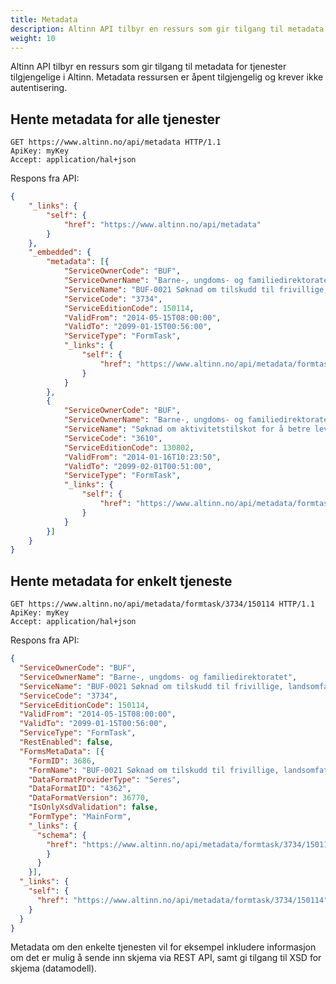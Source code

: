 ```yaml
---
title: Metadata
description: Altinn API tilbyr en ressurs som gir tilgang til metadata for tjenester tilgjengelige i Altinn.
weight: 10
---
```


Altinn API tilbyr en ressurs som gir tilgang til metadata for tjenester tilgjengelige i Altinn.
Metadata ressursen er åpent tilgjengelig og krever ikke autentisering.

## Hente metadata for alle tjenester

```HTTP
GET https://www.altinn.no/api/metadata HTTP/1.1
ApiKey: myKey
Accept: application/hal+json
```

Respons fra API:
```JSON
{
    "_links": {
        "self": {
            "href": "https://www.altinn.no/api/metadata"
        }
    },
    "_embedded": {
        "metadata": [{
            "ServiceOwnerCode": "BUF",
            "ServiceOwnerName": "Barne-, ungdoms- og familiedirektoratet",
            "ServiceName": "BUF-0021 Søknad om tilskudd til frivillige, landsomfattende barne- og ungdomsorganisasjoner - internasjonal grunnstøtte for partipolitiske ungdomsorganisasjoner",
            "ServiceCode": "3734",
            "ServiceEditionCode": 150114,
            "ValidFrom": "2014-05-15T08:00:00",
            "ValidTo": "2099-01-15T00:56:00",
            "ServiceType": "FormTask",
            "_links": {
                "self": {
                    "href": "https://www.altinn.no/api/metadata/formtask/3734/150114"
                }
            }
        },
        {
            "ServiceOwnerCode": "BUF",
            "ServiceOwnerName": "Barne-, ungdoms- og familiedirektoratet",
            "ServiceName": "Søknad om aktivitetstilskot for å betre levekår og livskvalitet blant lesbiske, homofile, bifile og transpersonar (LHBT)",
            "ServiceCode": "3610",
            "ServiceEditionCode": 130802,
            "ValidFrom": "2014-01-16T10:23:50",
            "ValidTo": "2099-02-01T00:51:00",
            "ServiceType": "FormTask",
            "_links": {
                "self": {
                    "href": "https://www.altinn.no/api/metadata/formtask/3610/130802"
                }
            }
        }]
    }
}
```


## Hente metadata for enkelt tjeneste

```HTTP
GET https://www.altinn.no/api/metadata/formtask/3734/150114 HTTP/1.1
ApiKey: myKey
Accept: application/hal+json
```

Respons fra API:
```JSON
{
  "ServiceOwnerCode": "BUF",
  "ServiceOwnerName": "Barne-, ungdoms- og familiedirektoratet",
  "ServiceName": "BUF-0021 Søknad om tilskudd til frivillige, landsomfattende barne- og ungdomsorganisasjoner - internasjonal grunnstøtte for partipolitiske ungdomsorganisasjoner",
  "ServiceCode": "3734",
  "ServiceEditionCode": 150114,
  "ValidFrom": "2014-05-15T08:00:00",
  "ValidTo": "2099-01-15T00:56:00",
  "ServiceType": "FormTask",
  "RestEnabled": false,
  "FormsMetaData": [{
    "FormID": 3686,
    "FormName": "BUF-0021 Søknad om tilskudd til frivillige, landsomfattende barne- og ungdomsorganisasjoner - internasjonal grunnstøtte for partipolitiske ungdomsorganisasjoner",
    "DataFormatProviderType": "Seres",
    "DataFormatID": "4362",
    "DataFormatVersion": 36770,
    "IsOnlyXsdValidation": false,
    "FormType": "MainForm",
    "_links": {
      "schema": {
        "href": "https://www.altinn.no/api/metadata/formtask/3734/150114/forms/4362/36770/xsd"
        }
      }
    }],
  "_links": {
    "self": {
      "href": "https://www.altinn.no/api/metadata/formtask/3734/150114"
    }
  }
}
```

Metadata om den enkelte tjenesten vil for eksempel inkludere informasjon om det er mulig å sende inn skjema via REST API,
samt gi tilgang til XSD for skjema (datamodell).
